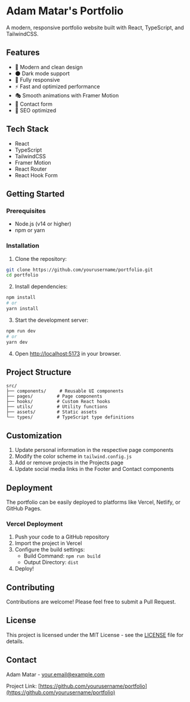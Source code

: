 # Adam Matar's Portfolio

A modern, responsive portfolio website built with React, TypeScript, and TailwindCSS.

## Features

- 🎨 Modern and clean design
- 🌑 Dark mode support
- 📱 Fully responsive
- ⚡ Fast and optimized performance
- 🎭 Smooth animations with Framer Motion
- 📝 Contact form
- 🚀 SEO optimized

## Tech Stack

- React
- TypeScript
- TailwindCSS
- Framer Motion
- React Router
- React Hook Form

## Getting Started

### Prerequisites

- Node.js (v14 or higher)
- npm or yarn

### Installation

1. Clone the repository:
```bash
git clone https://github.com/yourusername/portfolio.git
cd portfolio
```

2. Install dependencies:
```bash
npm install
# or
yarn install
```

3. Start the development server:
```bash
npm run dev
# or
yarn dev
```

4. Open [http://localhost:5173](http://localhost:5173) in your browser.

## Project Structure

```
src/
├── components/     # Reusable UI components
├── pages/         # Page components
├── hooks/         # Custom React hooks
├── utils/         # Utility functions
├── assets/        # Static assets
└── types/         # TypeScript type definitions
```

## Customization

1. Update personal information in the respective page components
2. Modify the color scheme in `tailwind.config.js`
3. Add or remove projects in the Projects page
4. Update social media links in the Footer and Contact components

## Deployment

The portfolio can be easily deployed to platforms like Vercel, Netlify, or GitHub Pages.

### Vercel Deployment

1. Push your code to a GitHub repository
2. Import the project in Vercel
3. Configure the build settings:
   - Build Command: `npm run build`
   - Output Directory: `dist`
4. Deploy!

## Contributing

Contributions are welcome! Please feel free to submit a Pull Request.

## License

This project is licensed under the MIT License - see the [LICENSE](LICENSE) file for details.

## Contact

Adam Matar - [your.email@example.com](mailto:your.email@example.com)

Project Link: [https://github.com/yourusername/portfolio](https://github.com/yourusername/portfolio)
